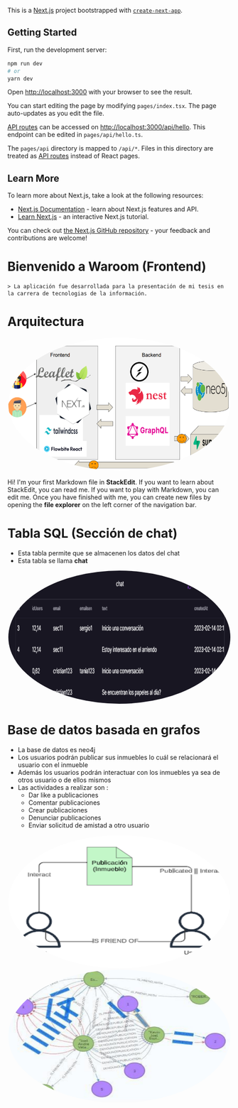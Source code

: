 This is a [Next.js](https://nextjs.org/) project bootstrapped with [`create-next-app`](https://github.com/vercel/next.js/tree/canary/packages/create-next-app).

## Getting Started

First, run the development server:

```bash
npm run dev
# or
yarn dev
```

Open [http://localhost:3000](http://localhost:3000) with your browser to see the result.

You can start editing the page by modifying `pages/index.tsx`. The page auto-updates as you edit the file.

[API routes](https://nextjs.org/docs/api-routes/introduction) can be accessed on [http://localhost:3000/api/hello](http://localhost:3000/api/hello). This endpoint can be edited in `pages/api/hello.ts`.

The `pages/api` directory is mapped to `/api/*`. Files in this directory are treated as [API routes](https://nextjs.org/docs/api-routes/introduction) instead of React pages.

## Learn More

To learn more about Next.js, take a look at the following resources:

- [Next.js Documentation](https://nextjs.org/docs) - learn about Next.js features and API.
- [Learn Next.js](https://nextjs.org/learn) - an interactive Next.js tutorial.

You can check out [the Next.js GitHub repository](https://github.com/vercel/next.js/) - your feedback and contributions are welcome!

# Bienvenido a Waroom (Frontend)
	> La aplicación fue desarrollada para la presentación de mi tesis en la carrera de tecnologias de la información.
# Arquitectura
<div align="center">  <img src="/static/products/archivos/ArquiTes.PNG" alt="Arquitectura" width="500" height="300" style="border-radius: 50%;" />  </div>

Hi! I'm your first Markdown file in **StackEdit**. If you want to learn about StackEdit, you can read me. If you want to play with Markdown, you can edit me. Once you have finished with me, you can create new files by opening the **file explorer** on the left corner of the navigation bar.
# Tabla SQL (Sección de chat)
- Esta tabla permite que se almacenen los datos del chat
- Esta tabla se llama **chat** 
<div align="center">  <img src="static/products/archivos/TableExampleTes.PNG" alt="Tabla Chat" width="500" height="300" style="border-radius: 50%;" />  </div>

# Base de datos basada en grafos
- La base de datos es neo4j
- Los usuarios podrán publicar sus inmuebles lo cuál se relacionará el usuario con el inmueble
- Además los usuarios podrán interactuar con los inmuebles ya sea de otros usuario o de ellos mismos
- Las actividades a realizar son : 
	- Dar like a publicaciones
	- Comentar publicaciones
	- Crear publicaciones
	- Denunciar publicaciones
	- Enviar solicitud de amistad a otro usuario
<div align="center">  <img src="static/products/archivos/StartTes.PNG" alt="Idea inicial neo4j" width="500" height="300" style="border-radius: 50%;" />  </div>

<div align="center">  <img src="/static/products/archivos/GraphTest.PNG" alt="Idea final neo4j" width="500" height="300" style="border-radius: 50%;" />  </div>


